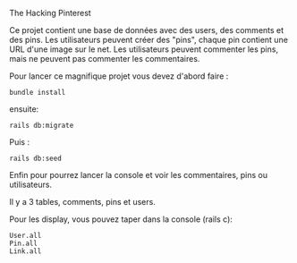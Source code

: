 The Hacking Pinterest

Ce projet contient une base de données avec des users, des comments et des pins. Les utilisateurs peuvent créer des "pins", chaque pin contient une URL d'une image sur le net. Les utilisateurs peuvent commenter les pins, mais ne peuvent pas commenter les commentaires.

Pour lancer ce magnifique projet vous devez d'abord faire :

    bundle install

ensuite:

    rails db:migrate

Puis :

    rails db:seed

Enfin pour pourrez lancer la console et voir les commentaires, pins ou utilisateurs.

Il y a 3 tables, comments, pins et users.

Pour les display, vous pouvez taper dans la console (rails c):

    User.all
    Pin.all
    Link.all

